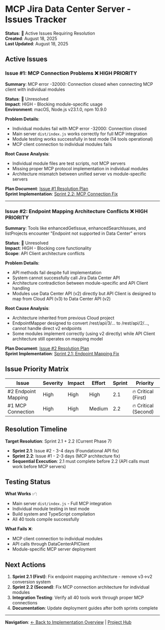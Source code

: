 # MCP Jira Data Center Server - Issues Tracker

**Status**: 🔄 Active Issues Requiring Resolution  
**Created**: August 18, 2025  
**Last Updated**: August 18, 2025

## Active Issues

### Issue #1: MCP Connection Problems ❌ HIGH PRIORITY

**Summary**: MCP error -32000: Connection closed when connecting MCP client with individual modules

**Status**: 🔄 Unresolved  
**Impact**: HIGH - Blocking module-specific usage  
**Environment**: macOS, Node.js v23.1.0, npm 10.9.0

**Problem Details**:
- Individual modules fail with MCP error -32000: Connection closed
- Main server `dist/index.js` works correctly for full MCP integration
- Module testing works successfully in test mode (14 tools operational)
- MCP client connection to individual modules fails

**Root Cause Analysis**:
- Individual module files are test scripts, not MCP servers
- Missing proper MCP protocol implementation in individual modules
- Architecture mismatch between unified server vs module-specific servers

**Plan Document**: [Issue #1 Resolution Plan](issue_1_mcp_connection_plan.md)  
**Sprint Implementation**: [Sprint 2.2: MCP Connection Fix](sprint_2_2_mcp_connection_fix.md)

---

### Issue #2: Endpoint Mapping Architecture Conflicts ❌ HIGH PRIORITY

**Summary**: Tools like enhancedGetIssue, enhancedSearchIssues, and listProjects encounter "Endpoint not supported in Data Center" errors

**Status**: 🔄 Unresolved  
**Impact**: HIGH - Blocking core functionality  
**Scope**: API Client architecture conflicts

**Problem Details**:
- API methods fail despite full implementation
- System cannot successfully call Jira Data Center API
- Architecture contradiction between module-specific and API Client handling
- Modules use Data Center API (v2) directly but API Client is designed to map from Cloud API (v3) to Data Center API (v2)

**Root Cause Analysis**:
- Architecture inherited from previous Cloud project
- EndpointMapper designed to convert /rest/api/3/... to /rest/api/2/..., cannot handle direct v2 endpoints
- Some modules implement correctly (using v2 directly) while API Client architecture still operates on mapping model

**Plan Document**: [Issue #2 Resolution Plan](issue_2_endpoint_mapping_plan.md)  
**Sprint Implementation**: [Sprint 2.1: Endpoint Mapping Fix](sprint_2_1_endpoint_mapping_fix.md)

## Issue Priority Matrix

| Issue | Severity | Impact | Effort | Sprint | Priority |
|-------|----------|--------|---------|---------|----------|
| #2 Endpoint Mapping | High | High | High | 2.1 | 🔥 Critical (First) |
| #1 MCP Connection | High | High | Medium | 2.2 | 🔥 Critical (Second) |

## Resolution Timeline

**Target Resolution**: Sprint 2.1 + 2.2 (Current Phase 7)
- **Sprint 2.1**: Issue #2 - 3-4 days (Foundational API fix)  
- **Sprint 2.2**: Issue #1 - 2-3 days (MCP architecture fix)
- **Sequential Execution**: 2.1 must complete before 2.2 (API calls must work before MCP servers)

## Testing Status

**What Works** ✅:
- Main server `dist/index.js` - Full MCP integration
- Individual module testing in test mode
- Build system and TypeScript compilation
- All 40 tools compile successfully

**What Fails** ❌:
- MCP client connection to individual modules
- API calls through DataCenterAPIClient
- Module-specific MCP server deployment

## Next Actions

1. **Sprint 2.1 (First)**: Fix endpoint mapping architecture - remove v3→v2 conversion system
2. **Sprint 2.2 (Second)**: Fix MCP connection architecture for individual modules  
3. **Integration Testing**: Verify all 40 tools work through proper MCP connections
4. **Documentation**: Update deployment guides after both sprints complete

---

**Navigation**: [← Back to Implementation Overview](implementation_progress.md) | [Project Hub](../START_POINT.md)